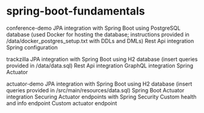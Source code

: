 # spring-boot-fundamentals

conference-demo
  JPA integration with Spring Boot using PostgreSQL database (used Docker for hosting the database; instructions provided in /data/docker_postgres_setup.txt with DDLs and DMLs)
  Rest Api integration
  Spring configuration

trackzilla
  JPA integration with Spring Boot using H2 database (insert queries provided in /data/data.sql)
  Rest Api integration
  GraphQL integration
  Spring Actuator

actuator-demo
  JPA integration with Spring Boot using H2 database (insert queries provided in /src/main/resources/data.sql)
  Spring Boot Actuator integration
  Securing Actuator endpoints with Spring Security
  Custom health and info endpoint
  Custom actuator endpoint 